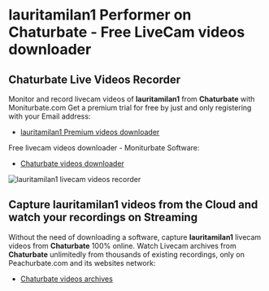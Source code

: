 # lauritamilan1 Performer on Chaturbate - Free LiveCam videos downloader

## Chaturbate Live Videos Recorder

Monitor and record livecam videos of **lauritamilan1** from **Chaturbate** with Moniturbate.com
Get a premium trial for free by just and only registering with your Email address:
* [lauritamilan1 Premium videos downloader](https://moniturbate.com/request-demo-licence-key.html)

Free livecam videos downloader - Moniturbate Software:
* [Chaturbate videos downloader](https://moniturbate.com/moniturbate-download-software.html)

![lauritamilan1 livecam videos recorder](https://peachurnet.com/templates/moniturbate-software.png)


## Capture lauritamilan1 videos from the Cloud and watch your recordings on Streaming

Without the need of downloading a software, capture **lauritamilan1** livecam videos from **Chaturbate** 100% online.
Watch Livecam archives from **Chaturbate** unlimitedly from thousands of existing recordings, only on Peachurbate.com and its websites network:
* [Chaturbate videos archives](https://peachurnet.com/)